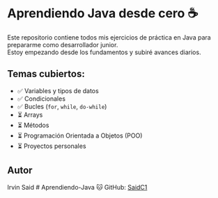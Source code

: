 # Aprendiendo Java desde cero ☕

Este repositorio contiene todos mis ejercicios de práctica en Java para prepararme como desarrollador junior.  
Estoy empezando desde los fundamentos y subiré avances diarios.

## Temas cubiertos:

- ✅ Variables y tipos de datos
- ✅ Condicionales
- ✅ Bucles (`for`, `while`, `do-while`)
- ⏳ Arrays
- ⏳ Métodos
- ⏳ Programación Orientada a Objetos (POO)
- ⏳ Proyectos personales

## Autor
Irvin Said  # Aprendiendo-Java
🐱 GitHub: [SaidC1](https://github.com/SaidC1)
